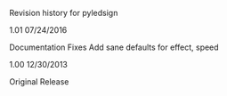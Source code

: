 Revision history for pyledsign

1.01    07/24/2016
 
  Documentation Fixes
  Add sane defaults for effect, speed
 
1.00    12/30/2013 

  Original Release
